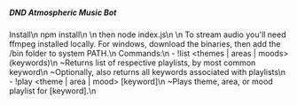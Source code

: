 ##### DND Atmospheric Music Bot #####
Install\n
npm install\n
\n
then node index.js\n
\n
To stream audio you'll need ffmpeg installed locally. For windows, download the binaries, then add the /bin folder to system PATH.\n
Commands:\n
    - !list <themes | areas | moods> (keywords)\n
        ~Returns list of respective playlists, by most common keyword\n
        ~Optionally, also returns all keywords associated with playlists\n
    - !play <theme | area | mood> [keyword]\n
        ~Plays theme, area, or mood playlist for [keyword].\n
    
